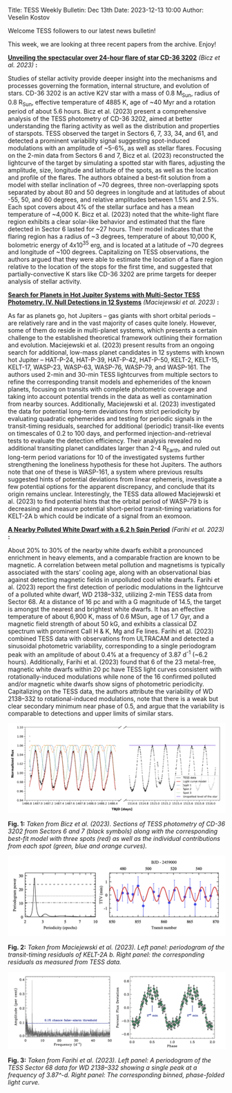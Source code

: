 Title: TESS Weekly Bulletin: Dec 13th
Date: 2023-12-13 10:00
Author: Veselin Kostov

Welcome TESS followers to our latest news bulletin! 

This week, we are looking at three recent papers from the archive. Enjoy!

**[Unveiling the spectacular over 24-hour flare of star CD-36 3202](https://arxiv.org/abs/2311.16691)** *(Bicz et al. 2023)* **:**


Studies of stellar activity provide deeper insight into the mechanisms and processes governing the formation, internal structure, and evolution of stars. CD-36 3202 is an active K2V star with a mass of 0.8 M<sub>Sun</sub>, radius of 0.8 R<sub>Sun</sub>, effective temperature of 4885 K, age of ~40 Myr and a rotation period of about 5.6 hours. Bicz et al. (2023) present a comprehensive analysis of the TESS photometry of CD-36 3202, aimed at better understanding the flaring activity as well as the distribution and properties of starspots. TESS observed the target in Sectors 6, 7, 33, 34, and 61, and detected a prominent variability signal suggesting spot-induced modulations with an amplitude of ~5-6%, as well as stellar flares. Focusing on the 2-min data from Sectors 6 and 7, Bicz et al. (2023) reconstructed the lightcurve of the target by simulating a spotted star with flares, adjusting the amplitude, size, longitude and latitude of the spots, as well as the location and profile of the flares. The authors obtained a best-fit solution from a model with stellar inclination of ~70 degrees, three non-overlapping spots separated by about 80 and 50 degrees in longitude and at latitudes of about -55, 50, and 60 degrees, and relative amplitudes between 1.5% and 2.5%. Each spot covers about 4% of the stellar surface and has a mean temperature of ~4,000 K. Bicz et al. (2023) noted that the white-light flare region exhibits a clear solar-like behavior and estimated that the flare detected in Sector 6 lasted for ~27 hours. Their model indicates that the flaring region has a radius of ~3 degrees, temperature of about 10,000 K, bolometric energy of 4x10<sup>35</sup> erg, and is located at a latitude of ~70 degrees and longitude of ~100 degrees. Capitalizing on TESS observations, the authors argued that they were able to estimate the location of a flare region relative to the location of the stops for the first time, and suggested that partially-convective K stars like CD-36 3202 are prime targets for deeper analysis of stellar activity. 

**[Search for Planets in Hot Jupiter Systems with Multi-Sector TESS Photometry. IV. Null Detections in 12 Systems](https://arxiv.org/abs/2312.03319)** *(Maciejewski et al. 2023)* **:**

As far as planets go, hot Jupiters – gas giants with short orbital periods – are relatively rare and in the vast majority of cases quite lonely. However, some of them do reside in multi-planet systems, which presents a certain challenge to the established theoretical framework outlining their formation and evolution.  Maciejewski et al. (2023) present results from an ongoing search for additional, low-mass planet candidates in 12 systems with known hot Jupiter – HAT-P-24, HAT-P-39, HAT-P-42, HAT-P-50, KELT-2, KELT-15, KELT-17, WASP-23, WASP-63, WASP-76, WASP-79, and WASP-161. The authors used 2-min and 30-min TESS lightcurves from multiple sectors to refine the corresponding transit models and ephemerides of the known planets, focusing on transits with complete photometric coverage and taking into account potential trends in the data as well as contamination from nearby sources. Additionally, Maciejewski et al. (2023) investigated the data for potential long-term deviations from strict periodicity by evaluating quadratic ephemerides and testing for periodic signals in the transit-timing residuals, searched for additional (periodic) transit-like events on timescales of 0.2 to 100 days, and performed injection-and-retrieval tests to evaluate the detection efficiency. Their analysis revealed no additional transiting planet candidates larger than 2-4 R<sub>Earth</sub>, and ruled out long-term period variations for 10 of the investigated systems further strengthening the loneliness hypothesis for these hot Jupiters. The authors note that one of these is WASP-161, a system where previous results suggested hints of potential deviations from linear ephemeris, investigate a few potential options for the apparent discrepancy, and conclude that its origin remains unclear. Interestingly, the TESS data allowed Maciejewski et al. (2023) to find potential hints that the orbital period of WASP-79 b is decreasing and measure potential short-period transit-timing variations for KELT-2A b which could be indicate of a signal from an exomoon.  


**[A Nearby Polluted White Dwarf with a 6.2 h Spin Period](https://arxiv.org/abs/2312.03845)** *(Farihi et al. 2023)* **:**

About 20% to 30% of the nearby white dwarfs exhibit a pronounced enrichment in heavy elements, and a comparable fraction are known to be magnetic. A correlation between metal pollution and magnetisms is typically associated with the stars’ cooling age, along with an observational bias against detecting magnetic fields in unpolluted cool white dwarfs. Farihi et al. (2023) report the first detection of periodic modulations in the lightcurve of a polluted white dwarf, WD 2138–332, utilizing 2-min TESS data from Sector 68. At a distance of 16 pc and with a G magnitude of 14.5, the target is amongst the nearest and brightest white dwarfs. It has an effective temperature of about 6,900 K, mass of 0.6 MSun, age of 1.7 Gyr, and a magnetic field strength of about 50 kG, and exhibits a classical DZ spectrum with prominent CaII H & K, Mg and Fe lines. Farihi et al. (2023) combined TESS data with observations from ULTRACAM and detected a sinusoidal photometric variability, corresponding to a single periodogram peak with an amplitude of about 0.4% at a frequency of 3.87 d<sup>-1</sup> (~6.2 hours). Additionally, Farihi et al. (2023) found that 6 of the 23 metal-free, magnetic white dwarfs within 20 pc have TESS light curves consistent with rotationally-induced modulations while none of the 16 confirmed polluted and/or magnetic white dwarfs show signs of photometric periodicity. Capitalizing on the TESS data, the authors attribute the variability of WD 2138–332 to rotational-induced modulations, note that there is a weak but clear secondary minimum near phase of 0.5, and argue that the variability is comparable to detections and upper limits of similar stars. 


![Bicz2023](images/Bicz_2023_Fig1.png)

**Fig. 1:** *Taken from Bicz et al. (2023). Sections of TESS photometry of CD-36 3202 from Sectors 6 and 7 (black symbols) along with the corresponding best-fit model with three spots (red) as well as the individual contributions from each spot (green, blue and orange curves).*

![Maciejewski2023](images/Maciejewski_2023_Fig4.png)

**Fig. 2:** *Taken from Maciejewski et al. (2023). Left panel: periodogram of the transit-timing residuals of KELT-2A b. Right panel: the corresponding residuals as measured from TESS data.*

![Farihig2023](images/Farihi_2023_Fig1.png)

**Fig. 3:** *Taken from Farihi et al. (2023). Left panel: A periodogram of the TESS Sector 68 data for WD 2138–332 showing a single peak at a frequency of 3.87^-d. Right panel: The corresponding binned, phase-folded light curve.*
